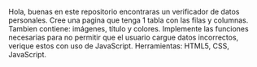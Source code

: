 Hola, buenas en este repositorio encontraras un verificador de datos personales.
Cree una pagina que tenga 1 tabla con las filas y columnas. Tambien contiene: imágenes, título y colores.
Implemente las funciones necesarias para no permitir que el usuario cargue datos incorrectos, verique estos con uso de JavaScript. 
Herramientas: HTML5, CSS, JavaScript.
